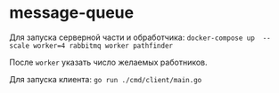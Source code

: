 # message-queue

Для запуска серверной части и обработчика:
`docker-compose up  --scale worker=4 rabbitmq worker pathfinder`

После `worker` указать число желаемых работников.

Для запуска клиента: 
`go run ./cmd/client/main.go`